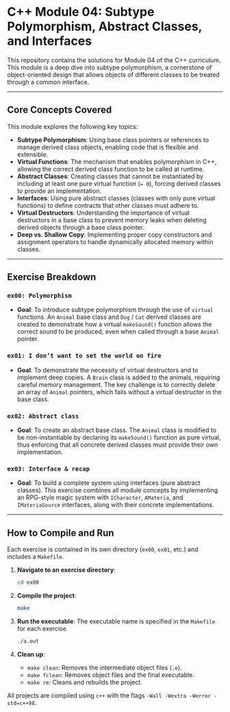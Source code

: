 # C++ Module 04: Subtype Polymorphism, Abstract Classes, and Interfaces

This repository contains the solutions for Module 04 of the C++ curriculum. This module is a deep dive into subtype polymorphism, a cornerstone of object-oriented design that allows objects of different classes to be treated through a common interface.

---

## Core Concepts Covered

This module explores the following key topics:

-   **Subtype Polymorphism**: Using base class pointers or references to manage derived class objects, enabling code that is flexible and extensible.
-   **Virtual Functions**: The mechanism that enables polymorphism in C++, allowing the correct derived class function to be called at runtime.
-   **Abstract Classes**: Creating classes that cannot be instantiated by including at least one pure virtual function (`= 0`), forcing derived classes to provide an implementation.
-   **Interfaces**: Using pure abstract classes (classes with only pure virtual functions) to define contracts that other classes must adhere to.
-   **Virtual Destructors**: Understanding the importance of virtual destructors in a base class to prevent memory leaks when deleting derived objects through a base class pointer.
-   **Deep vs. Shallow Copy**: Implementing proper copy constructors and assignment operators to handle dynamically allocated memory within classes.

---

## Exercise Breakdown

### `ex00: Polymorphism`
-   **Goal**: To introduce subtype polymorphism through the use of `virtual` functions. An `Animal` base class and `Dog` / `Cat` derived classes are created to demonstrate how a virtual `makeSound()` function allows the correct sound to be produced, even when called through a base `Animal` pointer.

### `ex01: I don’t want to set the world on fire`
-   **Goal**: To demonstrate the necessity of virtual destructors and to implement deep copies. A `Brain` class is added to the animals, requiring careful memory management. The key challenge is to correctly delete an array of `Animal` pointers, which fails without a virtual destructor in the base class.

### `ex02: Abstract class`
-   **Goal**: To create an abstract base class. The `Animal` class is modified to be non-instantiable by declaring its `makeSound()` function as pure virtual, thus enforcing that all concrete derived classes must provide their own implementation.

### `ex03: Interface & recap`
-   **Goal**: To build a complete system using interfaces (pure abstract classes). This exercise combines all module concepts by implementing an RPG-style magic system with `ICharacter`, `AMateria`, and `IMateriaSource` interfaces, along with their concrete implementations.

---

## How to Compile and Run

Each exercise is contained in its own directory (`ex00`, `ex01`, etc.) and includes a `Makefile`.

1.  **Navigate to an exercise directory**:
    ```bash
    cd ex00
    ```

2.  **Compile the project**:
    ```bash
    make
    ```

3.  **Run the executable**:
    The executable name is specified in the `Makefile` for each exercise.
    ```bash
    ./a.out
    ```

4.  **Clean up**:
    -   `make clean`: Removes the intermediate object files (`.o`).
    -   `make fclean`: Removes object files and the final executable.
    -   `make re`: Cleans and rebuilds the project.

All projects are compiled using `c++` with the flags `-Wall -Wextra -Werror -std=c++98`.
